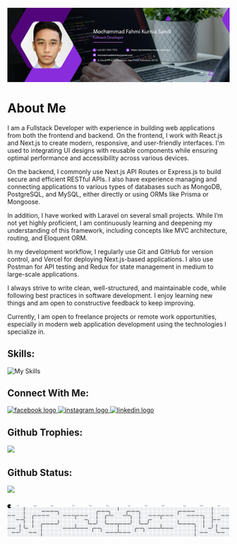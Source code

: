 ![my banner](/img/banner.png)

# About Me

I am a Fullstack Developer with experience in building web applications from both the frontend and backend.
On the frontend, I work with React.js and Next.js to create modern, responsive, and user-friendly interfaces. I'm used to integrating UI designs with reusable components while ensuring optimal performance and accessibility across various devices.

On the backend, I commonly use Next.js API Routes or Express.js to build secure and efficient RESTful APIs. I also have experience managing and connecting applications to various types of databases such as MongoDB, PostgreSQL, and MySQL, either directly or using ORMs like Prisma or Mongoose.

In addition, I have worked with Laravel on several small projects. While I’m not yet highly proficient, I am continuously learning and deepening my understanding of this framework, including concepts like MVC architecture, routing, and Eloquent ORM.

In my development workflow, I regularly use Git and GitHub for version control, and Vercel for deploying Next.js-based applications. I also use Postman for API testing and Redux for state management in medium to large-scale applications.

I always strive to write clean, well-structured, and maintainable code, while following best practices in software development. I enjoy learning new things and am open to constructive feedback to keep improving.

Currently, I am open to freelance projects or remote work opportunities, especially in modern web application development using the technologies I specialize in.

## Skills:

![My Skills](https://skillicons.dev/icons?i=html,css,javascript,typescript,php,sass,bootstrap,tailwind,nodejs,express,react,mongodb,mysql,postgresql,prisma,next,laravel&theme=dark&perline=6)

## Connect With Me:

<div align="left">
  <a href="https://web.facebook.com/ppi.fahmi" target="_blank">
    <img src="https://raw.githubusercontent.com/maurodesouza/profile-readme-generator/master/src/assets/icons/social/facebook/default.svg" width="52" height="40" alt="facebook logo"  />
  </a>
  <a href="https://instagram.com/fahmi_art17" target="_blank">
    <img src="https://raw.githubusercontent.com/maurodesouza/profile-readme-generator/master/src/assets/icons/social/instagram/default.svg" width="52" height="40" alt="instagram logo"  />
  </a>
  <a href="https://www.linkedin.com/in/mochammad-fahmi-kurnia-sandi-ba39b2227" target="_blank">
    <img src="https://raw.githubusercontent.com/maurodesouza/profile-readme-generator/master/src/assets/icons/social/linkedin/default.svg" width="52" height="40" alt="linkedin logo"  />
  </a>
</div>

## Github Trophies:

![](https://github-profile-trophy.vercel.app/?username=Mochfahmi17&theme=dracula&no-frame=true&no-bg=true&margin-w=4)

## Github Status:

![](https://github-readme-stats.vercel.app/api/top-langs/?username=Mochfahmi17&theme=jolly&hide_border=true&include_all_commits=false&count_private=false&layout=donut)

###

<picture>
  <source media="(prefers-color-scheme: dark)" srcset="https://raw.githubusercontent.com/Mochfahmi17/Mochfahmi17/output/pacman-contribution-graph-dark.svg">
  <source media="(prefers-color-scheme: light)" srcset="https://raw.githubusercontent.com/Mochfahmi17/Mochfahmi17/output/pacman-contribution-graph.svg">
  <img alt="pacman contribution graph" src="https://raw.githubusercontent.com/Mochfahmi17/Mochfahmi17/output/pacman-contribution-graph.svg">
</picture>

###
